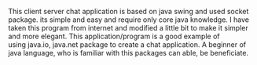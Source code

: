This client server chat application is based on java swing and used socket package. its
simple and easy and require only core java knowledge. I have taken this program from
internet and modified a little bit to make it simpler and more elegant.
This application/program is a good example of using java.io, java.net package to create a
chat application. A beginner of java language, who is familiar with this packages can
able, be beneficiate.
